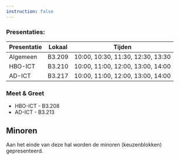 ```yaml
---
instruction: false
---
```


### Presentaties:

| Presentatie 	| Lokaal 	| Tijden                            	|
|-------------	|--------	|-----------------------------------	|
| Algemeen    	| B3.209 	| 10:00, 10:30, 11:30, 12:30, 13:30 	|
| HBO-ICT     	| B3.210 	| 10:00, 11:00, 12:00, 13:00, 14:00 	|
| AD-ICT      	| B3.217 	| 10:00, 11:00, 12:00, 13:00, 14:00 	|

### Meet & Greet
* HBO-ICT - B3.208
* AD-ICT - B3.213

## Minoren
Aan het einde van deze hal worden de minoren (keuzenblokken) gepresenteerd.

